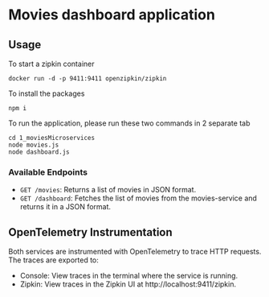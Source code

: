 # Movies dashboard application 

## Usage
To start a zipkin container

```shell
docker run -d -p 9411:9411 openzipkin/zipkin
```
To install the packages

```shell
npm i
```

To run the application, please run these two commands in 2 separate tab
```shell 
cd 1_moviesMicroservices
node movies.js
node dashboard.js
```


### Available Endpoints

- `GET /movies`: Returns a list of movies in JSON format.
- `GET /dashboard`: Fetches the list of movies from the movies-service and returns it in a JSON format.

## OpenTelemetry Instrumentation
Both services are instrumented with OpenTelemetry to trace HTTP requests. The traces are exported to:

- Console: View traces in the terminal where the service is running.
- Zipkin: View traces in the Zipkin UI at http://localhost:9411/zipkin.